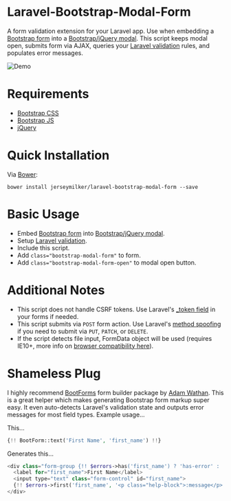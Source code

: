 # Laravel-Bootstrap-Modal-Form

A form validation extension for your Laravel app.  Use when embedding a [Bootstrap form](http://getbootstrap.com/css/#forms) into a [Bootstrap/jQuery modal](http://getbootstrap.com/javascript/#modals).  This script keeps modal open, submits form via AJAX, queries your [Laravel validation](http://laravel.com/docs/validation) rules, and populates error messages.

![Demo](http://zippy.gfycat.com/DefensiveFlickeringKilldeer.gif)

# Requirements

- [Bootstrap CSS](http://getbootstrap.com/css/)
- [Bootstrap JS](http://getbootstrap.com/javascript/)
- [jQuery](http://jquery.com)

# Quick Installation

Via [Bower](http://bower.io):
```
bower install jerseymilker/laravel-bootstrap-modal-form --save
```

# Basic Usage

- Embed [Bootstrap form](http://getbootstrap.com/css/#forms) into [Bootstrap/jQuery modal](http://getbootstrap.com/javascript/#modals).
- Setup [Laravel validation](http://laravel.com/docs/validation).
- Include this script.
- Add `class="bootstrap-modal-form"` to form.
- Add `class="bootstrap-modal-form-open"` to modal open button.

# Additional Notes

- This script does not handle CSRF tokens. Use Laravel's [_token field](http://laravel.com/docs/5.0/routing#csrf-protection) in your forms if needed.
- This script submits via `POST` form action. Use Laravel's [method spoofing](http://laravel.com/docs/5.0/routing#method-spoofing) if you need to submit via `PUT`, `PATCH`, or `DELETE`.
- If the script detects file input, FormData object will be used (requires IE10+, more info on [browser compatibility here](https://developer.mozilla.org/en/docs/Web/API/FormData#Browser_compatibility)).

# Shameless Plug

I highly recommend [BootForms](http://github.com/adamwathan/bootforms) form builder package by [Adam Wathan](https://twitter.com/adamwathan).  This is a great helper which makes generating Bootstrap form markup super easy.  It even auto-detects Laravel's validation state and outputs error messages for most field types.  Example usage...

This...
```php
{!! BootForm::text('First Name', 'first_name') !!}
```
Generates this...
```php
<div class="form-group {!! $errors->has('first_name') ? 'has-error' : '' !!}">
  <label for="first_name">First Name</label>
  <input type="text" class="form-control" id="first_name">
  {!! $errors->first('first_name', '<p class="help-block">:message</p>') !!}
</div>
```
